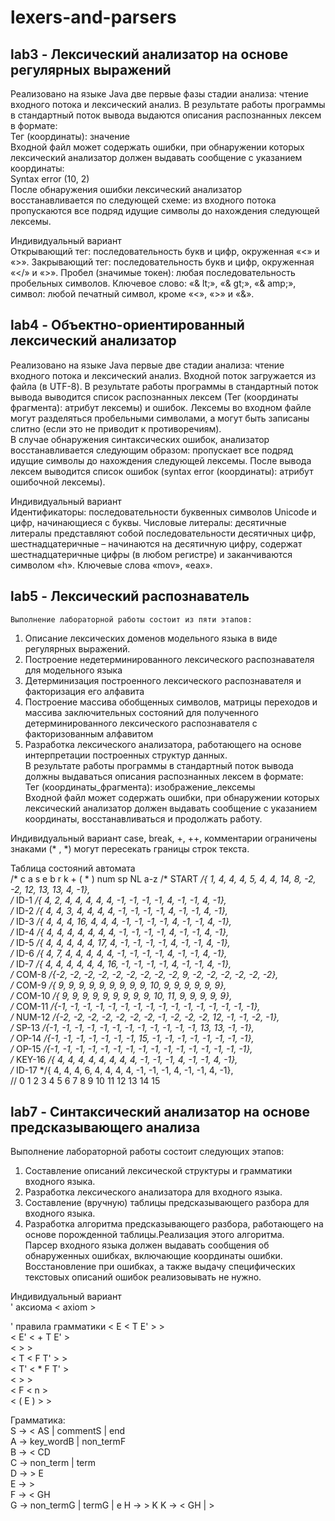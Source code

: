 # lexers-and-parsers

## lab3 - Лексический анализатор на основе регулярных выражений 
Реализовано на языке Java две первые фазы стадии анализа: чтение входного потока и лексический анализ. В результате работы программы в стандартный поток вывода выдаются описания распознанных лексем в формате:<br> 
Тег (координаты): значение<br>
Входной файл может содержать ошибки, при обнаружении которых лексический анализатор должен выдавать сообщение с указанием координаты:<br>
Syntax error (10, 2)<br>
После обнаружения ошибки лексический анализатор восстанавливается по следующей схеме: из входного потока пропускаются все подряд идущие символы до нахождения следующей лексемы.

Индивидуальный вариант<br>
Открывающий тег: последовательность букв и цифр, окруженная «<» и «>». Закрывающий тег: последовательность букв и цифр, окруженная «</» и «>». Пробел (значимые токен): любая последовательность пробельных символов. Ключевое слово: «& lt;», «& gt;», «& amp;», символ: любой печатный символ, кроме «<», «>» и «&».


## lab4 - Объектно-ориентированный лексический анализатор
Реализовано на языке Java первые две стадии анализа: чтение входного потока и лексический анализ. 
Входной поток загружается из файла (в UTF-8). В результате работы программы в стандартный поток вывода выводится список распознанных лексем (Тег (координаты фрагмента): атрибут лексемы) и ошибок. 
Лексемы во входном файле могут разделяться пробельными символами, а могут быть записаны слитно (если это не приводит к противоречиям).<br> 
В случае обнаружения синтаксических ошибок, анализатор восстанавливается следующим образом: пропускает все подряд идущие символы до нахождения следующей лексемы. 
После вывода лексем выводится список ошибок (syntax error (координаты): атрибут ошибочной лексемы).

Индивидуальный вариант<br>
Идентификаторы: последовательности буквенных символов Unicode и цифр, начинающиеся с буквы. Числовые литералы: десятичные литералы представляют собой последовательности десятичных цифр, шестнадцатеричные – начинаются на десятичную цифру, содержат шестнадцатеричные цифры (в любом регистре) и заканчиваются символом «h». Ключевые слова «mov», «eax».


## lab5 - Лексический распознаватель
	Выполнение лабораторной работы состоит из пяти этапов:
1. Описание лексических доменов 	модельного языка в виде регулярных выражений.
2. Построение недетерминированного лексического распознавателя для модельного языка
3. Детерминизация построенного лексического распознавателя и факторизация его алфавита
4. Построение массива обобщенных символов, матрицы переходов и массива заключительных состояний для полученного детерминированного лексического распознавателя с факторизованным алфавитом
5. Разработка лексического анализатора, работающего на основе интерпретации построенных структур данных.<br> 
В результате работы программы в стандартный поток вывода должны выдаваться описания распознанных лексем в формате:<br> 
Тег (координаты_фрагмента): изображение_лексемы<br>
Входной файл может содержать ошибки, при обнаружении которых лексический анализатор должен выдавать сообщение с указанием координаты, восстанавливаться и продолжать работу.

Индивидуальный вариант
case, break, +, ++, комментарии ограничены знаками (* , *) могут пересекать границы строк текста.<br> 

Таблица состояний автомата<br>
            /*  c   a   s   e   b   r   k   +     (   *     )    num   sp    NL     a-z
/*  START   */{ 1,  4,  4,  4,  5,  4,  4,  14,   8,  -2,  -2,   12,   13,   13,    4,  -1},<br>
/*   ID-1   */{ 4,  2,  4,  4,  4,  4,  4, -1,   -1,  -1,  -1,    4,   -1,   -1,    4,  -1},<br>
/*   ID-2   */{ 4,  4,  3,  4,  4,  4,  4, -1,   -1,  -1,  -1,    4,   -1,   -1,    4,  -1},<br>
/*   ID-3   */{ 4,  4,  4, 16,  4,  4,  4, -1,   -1,  -1,  -1,    4,   -1,   -1,    4,  -1},<br>
/*   ID-4   */{ 4,  4,  4,  4,  4,  4,  4, -1,   -1,  -1,  -1,    4,   -1,   -1,    4,  -1},<br>
/*   ID-5   */{ 4,  4,  4,  4,  4, 17,  4, -1,   -1,  -1,  -1,    4,   -1,   -1,    4,  -1},<br>
/*   ID-6   */{ 4,  7,  4,  4,  4,  4,  4, -1,   -1,  -1,  -1,    4,   -1,   -1,    4,  -1},<br>
/*   ID-7   */{ 4,  4,  4,  4,  4,  4, 16, -1,   -1,  -1,  -1,    4,   -1,   -1,    4,  -1},<br>
/*  COM-8   */{-2, -2, -2, -2, -2, -2, -2, -2,   -2,   9,  -2,   -2,   -2,   -2,   -2,  -2},<br>
/*  COM-9   */{ 9,  9,  9,  9,  9,  9,  9,  9,    9,  10,   9,    9,    9,    9,    9,   9},<br>
/* COM-10   */{ 9,  9,  9,  9,  9,  9,  9,  9,    9,  10,  11,    9,    9,    9,    9,   9},<br>
/* COM-11   */{-1, -1, -1, -1, -1, -1, -1,  -1,  -1,  -1,  -1,   -1,   -1,   -1,   -1,  -1},<br>
/* NUM-12   */{-2, -2, -2, -2, -2, -2, -2,  -1,  -2,  -2,  -2,   12,   -1,   -1,   -2,  -1},<br>
/*  SP-13   */{-1, -1, -1, -1, -1, -1, -1,  -1,  -1,  -1,  -1,   -1,   13,   13,   -1,  -1},<br>
/*  OP-14   */{-1, -1, -1, -1, -1, -1, -1,  15,  -1,  -1,  -1,   -1,   -1,   -1,   -1,  -1},<br>
/*  OP-15   */{-1, -1, -1, -1, -1, -1, -1,  -1,  -1,  -1,  -1,   -1,   -1,   -1,   -1,  -1},<br>
/* KEY-16   */{ 4,  4,  4,  4,  4,  4,  4,  4,   -1,  -1,  -1,    4,   -1,   -1,    4,  -1},<br>
/* ID-17    */{ 4,  4,  4,  6,  4,  4,  4,  4,   -1,  -1,  -1,    4,   -1,   -1,    4,  -1},<br>
//              0   1   2   3   4   5   6    7    8    9   10    11    12    13    14   15


## lab7 - Синтаксический анализатор на основе предсказывающего анализа
Выполнение лабораторной работы состоит следующих этапов:
1. Составление описаний лексической структуры и грамматики входного языка.
2. Разработка лексического анализатора для входного языка.
3. Составление (вручную) таблицы предсказывающего разбора для входного языка.
4. Разработка алгоритма предсказывающего разбора, работающего на основе порожденной таблицы.Реализация этого алгоритма.<br>
Парсер входного языка должен выдавать сообщения об обнаруженных ошибках, включающие координаты ошибки. Восстановление при ошибках, а также выдачу специфических текстовых описаний ошибок реализовывать не нужно.

Индивидуальный вариант<br>
' аксиома
< axiom <E>>

' правила грамматики
< E < T E' > ><br>
< E' < + T E' ><br>
    < > ><br>
< T < F T' > ><br>
< T' < * F T' ><br>
< > ><br>
< F < n ><br>
   < ( E ) > ><br>

Грамматика:<br>
S -> < AS | commentS | end<br>
A -> key_wordB | non_termF<br>
B -> < CD<br>
C -> non_term | term<br>
D -> > E<br>
E -> > <br>
F -> < GH<br>
G -> non_termG | termG | e
H -> > K
K -> < GH | ><br>


